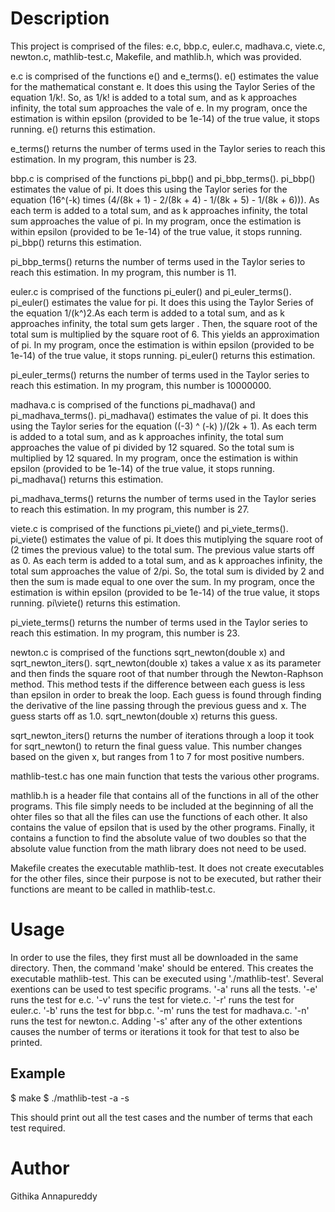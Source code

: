 <h1>Description</h1>
This project is comprised of the files: e.c, bbp.c, euler.c, madhava.c, viete.c, newton.c, mathlib-test.c, Makefile, and mathlib.h, which was provided. 

e.c is comprised of the functions e() and e\_terms(). e() estimates the value for the mathematical constant e. It does this using the Taylor Series of the equation 1/k!. So, as 1/k! is added to a total sum, and as k approaches infinity, the total sum approaches the vale of e. In my program, once the estimation is within epsilon (provided to be 1e-14) of the true value, it stops running. e() returns this estimation.

e\_terms() returns the number of terms used in the Taylor series to reach this estimation. In my program, this number is 23. 

bbp.c is comprised of the functions pi\_bbp() and pi\_bbp\_terms(). pi\_bbp() estimates the value of pi. It does this using the Taylor series for the equation (16^(-k) times (4/(8k + 1) - 2/(8k + 4) - 1/(8k + 5) - 1/(8k + 6))). As each term is added to a total sum, and as k approaches infinity, the total sum approaches the value of pi. In my program, once the estimation is within epsilon (provided to be 1e-14) of the true value, it stops running. pi\_bbp() returns this estimation.

pi\_bbp\_terms() returns the number of terms used in the Taylor series to reach this estimation. In my program, this number is 11.

euler.c is comprised of the functions pi\_euler() and pi\_euler\_terms(). pi\_euler() estimates the value for pi. It does this using the Taylor Series of the equation 1/(k^)2.As each term is added to a total sum, and as k approaches infinity, the total sum gets larger . Then, the square root of the total sum is multiplied by the square root of 6. This yields an approximation of pi.  In my program, once the estimation is within epsilon (provided to be 1e-14) of the true value, it stops running. pi\_euler() returns this estimation.

pi\_euler\_terms() returns the number of terms used in the Taylor series to reach this estimation. In my program, this number is 10000000.

madhava.c is comprised of the functions pi\_madhava() and pi\_madhava\_terms(). pi\_madhava() estimates the value of pi. It does this using the Taylor series for the equation ((-3) ^ (-k) )/(2k + 1). As each term is added to a total sum, and as k approaches infinity, the total sum approaches the value of pi divided by 12 squared. So the total sum is multiplied by 12 squared. In my program, once the estimation is within epsilon (provided to be 1e-14) of the true value, it stops running. pi\_madhava() returns this estimation.

pi\_madhava\_terms() returns the number of terms used in the Taylor series to reach this estimation. In my program, this number is 27.

viete.c is comprised of the functions pi\_viete() and pi\_viete\_terms(). pi\_viete() estimates the value of pi. It does this mutiplying the square root of (2 times the previous value) to the total sum. The previous value starts off as 0. As each term is added to a total sum, and as k approaches infinity, the total sum approaches the value of 2/pi. So, the total sum is divided by 2 and then the sum is made equal to one over the sum. In my program, once the estimation is within epsilon (provided to be 1e-14) of the true value, it stops running. pi\viete() returns this estimation.

pi\_viete\_terms() returns the number of terms used in the Taylor series to reach this estimation. In my program, this number is 23.

newton.c is comprised of the functions sqrt\_newton(double x) and sqrt\_newton\_iters(). sqrt\_newton(double x) takes a value x as its parameter and then finds the square root of that number through the Newton-Raphson method. This method tests if the difference between each guess is less than epsilon in order to break the loop. Each guess is found through finding the derivative of the line passing through the previous guess and x. The guess starts off as 1.0. sqrt\_newton(double x) returns this guess.

sqrt\_newton\_iters() returns the number of iterations through a loop it took for sqrt\_newton() to return the final guess value. This number changes based on the given x, but ranges from 1 to 7 for most positive numbers. 

mathlib-test.c has one main function that tests the various other programs. 

mathlib.h is a header file that contains all of the functions in all of the other programs. This file simply needs to be included at the beginning of all the ohter files so that all the files can use the functions of each other. It also contains the value of epsilon that is used by the other programs. Finally, it contains a function to find the absolute value of two doubles so that the absolute value function from the math library does not need to be used.

Makefile creates the executable mathlib-test. It does not create executables for the other files, since their purpose is not to be executed, but rather their functions are meant to be called in mathlib-test.c. 

<h1>Usage</h1>

In order to use the files, they first must all be downloaded in the same directory. Then, the command 'make' should be entered. This creates the executable mathlib-test. This can be executed using './mathlib-test'. Several exentions can be used to test specific programs. '-a' runs all the tests. '-e' runs the test for e.c. '-v' runs the test for viete.c. '-r' runs the test for euler.c. '-b' runs the test for bbp.c. '-m' runs the test for madhava.c. '-n' runs the test for newton.c. Adding '-s' after any of the other extentions causes the number of terms or iterations it took for that test to also be printed. 

<h2>Example</h2>
$ make
$ ./mathlib-test -a -s

This should print out all the test cases and the number of terms that each test required.

<h1>Author</h1>
Githika Annapureddy

